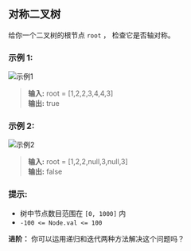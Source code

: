 ## 对称二叉树
给你一个二叉树的根节点 `root` ， 检查它是否轴对称。

### 示例 1:
![示例1](https://pic.leetcode.cn/1698026966-JDYPDU-image.png)
> **输入:** root = [1,2,2,3,4,4,3]                  
> **输出:** true

### 示例 2:
![示例2](https://pic.leetcode.cn/1698027008-nPFLbM-image.png)
> **输入:** root = [1,2,2,null,3,null,3]                      
> **输出:** false

### 提示:

* 树中节点数目范围在 `[0, 1000]` 内
* `-100 <= Node.val <= 100`

**进阶：** 你可以运用递归和迭代两种方法解决这个问题吗？